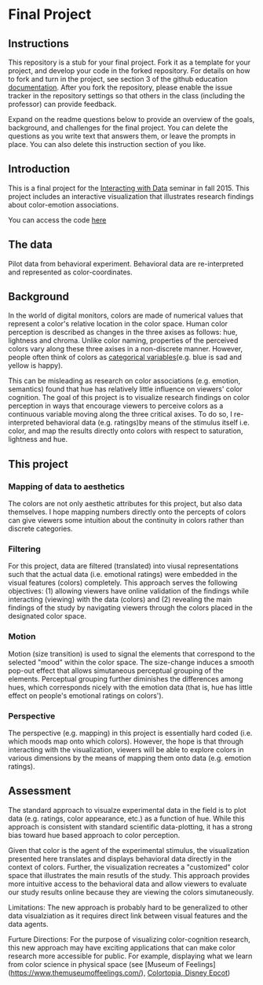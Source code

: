 # Final Project

## Instructions

This repository is a stub for your final project. Fork it as a template for your project, and develop your code in the forked repository. For details on how to fork and turn in the project, see section 3 of the github education  [documentation](https://education.github.com/guide/forks). After you fork the repository, please enable the issue tracker in the repository settings so that others in the class (including the professor) can provide feedback.

Expand on the readme questions below to provide an overview of the goals, background, and challenges for the final project. You can delete the questions as you write text that answers them, or leave the prompts in place. You can also delete this instruction section of you like.

## Introduction

This is a final project for the [Interacting with Data](https://github.com/Brown-BIOL2430-S04-Fall2015/syllabus) seminar in fall 2015. This project includes an interactive visualization that illustrates research findings about color-emotion associations. 

You can access the code [here](https://github.com/lesylai/finalproject.git)

## The data
Pilot data from behavioral experiment. Behavioral data are re-interpreted and represented as color-coordinates. 


## Background

In the world of digital monitors, colors are made of numerical values that represent a color's relative location in the color space. Human color perception is described as changes in the three axises as follows: hue, lightness and chroma. Unlike color naming, properties of the perceived colors vary along these three axises in a non-discrete manner. However, people often think of colors as [categorical variables](http://www.pnas.org/content/107/19/8877/F1.expansion.html)(e.g. blue is sad and yellow is happy). 

This can be misleading as research on color associations (e.g. emotion, semantics) found that hue has relatively little influence on viewers' color cognition. The goal of this project is to visualize research findings on color perception in ways that encourage viewers to perceive colors as a continuous variable moving along the three critical axises. To do so, I re-interpreted behavioral data (e.g. ratings)by means of the stimulus itself i.e. color, and map the results directly onto colors with respect to saturation, lightness and hue. 


## This project

### Mapping of data to aesthetics

The colors are not only aesthetic attributes for this project, but also data themselves. I hope mapping numbers directly onto the percepts of colors can give viewers some intuition about the continuity in colors rather than discrete categories. 

### Filtering

For this project, data are filtered (translated) into viusal representations such that the actual data (i.e. emotional ratings) were embedded in the visual features (colors) completely. This approach serves the following objectives: (1) allowing viewers have online validation of the findings while interacting (viewing) with the data (colors) and (2) revealing the main findings of the study by navigating viewers through the colors placed in the designated color space. 

### Motion

Motion (size transition) is used to signal the elements that correspond to the selected "mood" within the color space. The size-change induces a smooth pop-out effect that allows simutaneous perceptual grouping of the elements. Perceptual grouping further diminishes the differences among hues, which corresponds nicely with the emotion data (that is, hue has little effect on people's emotional ratings on colors'). 

### Perspective

The perspective (e.g. mapping) in this project is essentially hard coded (i.e. which moods map onto which colors). However, the hope is that through interacting with the visualization, viewers will be able to explore colors in various dimensions by the means of mapping them onto data (e.g. emotion ratings).   

## Assessment

The standard approach to visualze experimental data in the field is to plot data (e.g. ratings, color appearance, etc.) as a function of hue. While this approach is consistent with standard scientific data-plotting, it has  a strong bias toward hue based approach to color perception.  

Given that color is the agent of the experimental stimulus, the visualization presented here translates and displays behavioral data directly in the context of colors. Further, the visualization recreates a "customized" color space that illustrates the main resutls of the study. This approach provides more intuitive access to the behavioral data and allow viewers to evaluate our study results online because they are viewing the colors simutaneously. 

Limitations: 
The new approach is probably hard to be generalized to other data visualziation as it requires direct link between visual features and the data agents. 

Furture Directions: 
For the purpose of visualizing color-cognition research, this new approach may have exciting applications that can make color research more accessible for public. For example, displaying what we learn from color science in physical space (see [Museum of Feelings] (https://www.themuseumoffeelings.com/), [Colortopia, Disney Epcot](http://www.icflorida.com/news/entertainment/attractions/colortopia-presented-glidden-creates-interactive-e/npRrZ/))   


